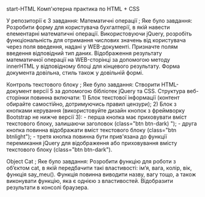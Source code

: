 start-HTML
Комп'ютерна практика по HTML + CSS

У репозиторії є 3 завдання:
Математичні операції ;
Яке було завдання: Розробити форму для користувача бухгалтерії, в якій навести елементарні математичні операції. Використовуючи jQuery, розробіть функціональність для отримання числових значень від користувача через поля введення, надані у WEB-документі. Призначте полям введення відповідний тип даних. Відображення результату математичної операції на WEB-сторінці за допомогою методу innerHTML у відповідному блоці для кінцевого результату. Форма документа довільна, стиль також у довільній формі.

Контроль текстового блоку ;
Яке було завдання: Створити HTML-документ версії 5 за допомогою бібліотек jQuery та CSS. Структура веб-сторінки повинна включати: 1) Блок текстової інформації (контент обирайте самостійно, дотримуючись правил цензури); 2) Блок з кнопками керування (використовуйте дизайн кнопок з фреймворку Bootstrap не нижче версії 3): - перша кнопка має приховувати вміст текстового блоку, залишаючи заголовок (class="btn btn-dark) "); - друга кнопка повинна відображати вміст текстового блоку (class="btn btnlight"); - третя кнопка повинна бути прив'язана до функції перемикання jQuery для відображення або приховування вмісту текстового блоку (class="btn btn-dark").

Object Cat ;
Яке було завдання: Розробити функцію для роботи з об’єктом cat, в якій передбачити такі властивості: ім’я, вага, колір, вік, функція say_meu(). Функція повинна виводити назву, вагу тощо, а також виконувати функцію, яка є однією з властивостей. Відобразити результати в консолі браузера.
